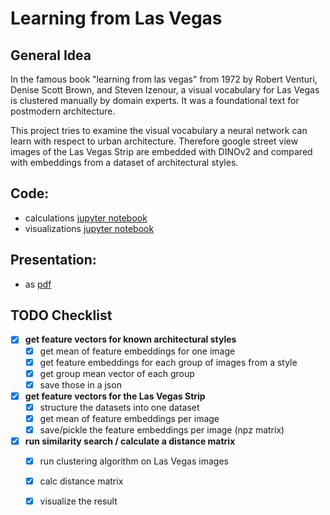# Learning from Las Vegas

## General Idea
In the famous book "learning from las vegas" from 1972 by 
Robert Venturi, Denise Scott Brown, and Steven Izenour,
a visual vocabulary for Las Vegas is clustered manually by domain experts.
It was a foundational text for postmodern architecture.

This project tries to examine the visual vocabulary 
a neural network can learn with respect to urban architecture.
Therefore google street view images of the Las Vegas Strip are 
embedded with DINOv2 and compared with embeddings from a dataset
of architectural styles.

## Code:

- calculations [jupyter notebook](https://github.com/7AtAri/LFLV/blob/main/lflv.ipynb)
- visualizations [jupyter notebook](https://github.com/7AtAri/LFLV/blob/main/cluster_and_visualize.ipynb)

## Presentation:

- as [pdf](https://github.com/7AtAri/LFLV/blob/main/presentation/Learning_from_LasVegas.pdf)

## TODO Checklist

- [x] **get feature vectors for known architectural styles**
  - [x] get mean of feature embeddings for one image
  - [x] get feature embeddings for each group of images from a style
  - [x] get group mean vector of each group
  - [x] save those in a json 

- [x] **get feature vectors for the Las Vegas Strip**
  - [x] structure the datasets into one dataset
  - [x] get mean of feature embeddings per image
  - [x] save/pickle the feature embeddings per image (npz matrix)

- [x] **run similarity search / calculate a distance matrix**
  - [x] run clustering algorithm on Las Vegas images
  - [x] calc distance matrix
  - [x] visualize the result






